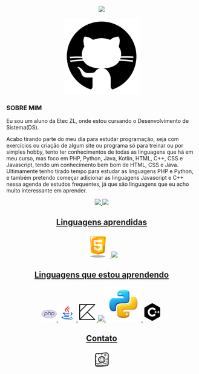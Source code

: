 <!-- Olá mensagem de apresentação com animação -->
<p align="center">
  <img src="https://readme-typing-svg.herokuapp.com/?lines=Seja+bem-vindo;Joao+Pedro+Silva+de+Oliveira&center=true&width=380&height=45">
</p>


<!-- Foto -->
<p align="center">
  <img src="github-500.png" alt="Foto do Joao Pedro" height="200"/>
</p>

<H3> SOBRE MIM </H3>
<p>Eu sou um aluno da Etec ZL, onde estou cursando o Desenvolvimento de Sistema(DS).
  
Acabo tirando parte do meu dia para estudar programação, seja com exercícios ou criação de algum site ou programa só para treinar ou por simples hobby, tento ter conhecimentos de todas as linguagens que há em meu curso, mas foco em PHP, Python, Java, Kotlin, HTML, C++, CSS e Javascript, tendo um conhecimento bem bom de HTML, CSS e Java.  
Ultimamente tenho tirado tempo para estudar as linguagens PHP e Python, e também pretendo começar adicionar as linguagens Javascript e C++ nessa agenda de estudos frequentes, já que são linguagens que eu acho muito interessante em aprender.</p>


<div align="center">
  <a href="https://github.com/joaop0102">
  <img height="180em" src="https://github-readme-stats.vercel.app/api?username=joaop0102&show_icons=true&theme=dark&include_all_commits=true&count_private=true"/>
  <img height="180em" src="https://github-readme-stats.vercel.app/api/top-langs/?username=joaop0102&layout=compact&langs_count=7&theme=dark"/>
</div>
                                          
        
<!-- Ícones de linguagens -->
<h2 align="center">Linguagens aprendidas</h2>
<p align="center">
  <img src="icons8-html-5-64.png"/> 
  <img src="icons-css3-48.png"/>
</p>

<h2 align="center">Linguagens que estou aprendendo</h2>
<p align="center">
  <img src="icons8-php-logo-40.png"/> 
  <img src="icons8-java-48.png"/>
  <img src="icons--Kotlin-50.png"/>
  <img src="https://img.icons8.com/color/48/000000/javascript.png"/>
     <img src="icons8-python-94.png"/>
  <img src="icons8-c++-50.png"/>
</p>
     
<div> 
  <h2 align="center">Contato</h2>
  <p align="center">
  <a href="https://instagram.com/joaop5373" target="_blank"><img src="icons8-instagram-50.png"></a>
    
</div>



